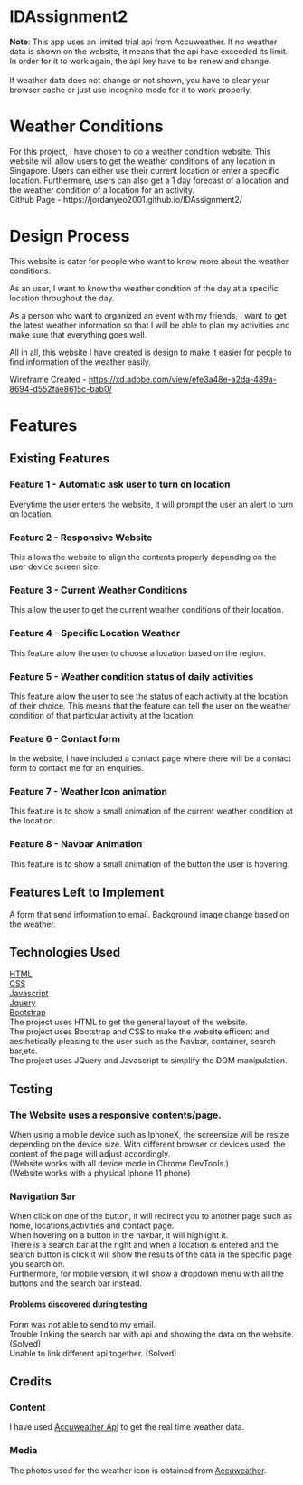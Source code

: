 # IDAssignment2
**Note**: This app uses an limited trial api from Accuweather. If no weather data is shown on the website, it means that the api have exceeded its limit. In order for it to work again, the api key have to be renew and change.
<br>
<br>
If weather data does not change or not shown, you have to clear your browser cache or just use incognito mode for it to work properly.
<h1>Weather Conditions</h1>
For this project, i have chosen to do a weather condition website. This website will allow users to get the weather conditions of any location in Singapore. Users can either use their current location or enter a specific location. Furthermore, users can also get a 1 day forecast of a location and the weather condition of a location for an activity.
<br>
Github Page - https://jordanyeo2001.github.io/IDAssignment2/
<br>
<h1>Design Process</h1> 
This website is cater for people who want to know more about the weather conditions.

As an user, I want to know the weather condition of the day at a specific location throughout the day.

As a person who want to organized an event with my friends, I want to get the latest weather information so that I will be able to plan my activities and make sure that everything goes well.

All in all, this website I have created is design to make it easier for people to find information of the weather easily.

Wireframe Created - https://xd.adobe.com/view/efe3a48e-a2da-489a-8694-d552fae8615c-bab0/


<h1>Features</h1>
<h2>Existing Features</h2>

<h3>Feature 1 - Automatic ask user to turn on location</h3>
Everytime the user enters the website, it will prompt the user an alert to turn on location.

<h3>Feature 2 - Responsive Website</h3>
This allows the website to align the contents properly depending on the user device screen size.

<h3>Feature 3 - Current Weather Conditions</h3>
This allow the user to get the current weather conditions of their location.

<h3>Feature 4 - Specific Location Weather</h3>
This feature allow the user to choose a location based on the region.

<h3>Feature 5 - Weather condition status of daily activities</h3>
This feature allow the user to see the status of each activity at the location of their choice. This means that the feature can tell the user on the weather condition of that particular activity at the location.

<h3>Feature 6 - Contact form</h3>
In the website, I have included a contact page where there will be a contact form to contact me for an enquiries.

<h3>Feature 7 - Weather Icon animation</h3>
This feature is to show a small animation of the current weather condition at the location.

<h3>Feature 8 - Navbar Animation</h3>
This feature is to show a small animation of the button the user is hovering.

<h2>Features Left to Implement</h2>
A form that send information to email.
Background image change based on the weather.

<h2>Technologies Used</h2>
<a href="https://html.com/">HTML</a>
<br>
<a href="https://www.w3.org/Style/CSS/">CSS</a>
<br>
<a href="https://www.javascript.com/">Javascript</a>
<br>
<a href="https://jquery.com/">Jquery</a>
<br>
<a href="https://getbootstrap.com/">Bootstrap</a>
<br>
The project uses HTML to get the general layout of the website.
<br>
The project uses Bootstrap and CSS to make the website efficent and aesthetically pleasing to the user such as the Navbar, container, search bar,etc.
<br>
The project uses JQuery and Javascript to simplify the DOM manipulation.



<h2>Testing</h2>


<h3>The Website uses a responsive contents/page.</h3>
When using a mobile device such as IphoneX, the screensize will be resize depending on the device size.
With different browser or devices used, the content of the page will adjust accordingly.
<br>
(Website works with all device mode in Chrome DevTools.)
<br>
(Website works with a physical Iphone 11 phone)

<h3>Navigation Bar</h3>
When click on one of the button, it will redirect you to another page such as home, locations,activities and contact page.
<br>
When hovering on a button in the navbar, it will highlight it.
<br>
There is a search bar at the right and when a location is entered and the search button is click it will show the results of the data in the specific page you search on.
<br>
Furthermore, for mobile version, it wil show a dropdown menu with all the buttons and the search bar instead.

<h4>Problems discovered during testing</h4>    
Form was not able to send to my email.
<br>
Trouble linking the search bar with api and showing the data on the website.(Solved)
<br>
Unable to link different api together. (Solved)




<h2>Credits</h2>

<h3>Content</h3>
I have used <a href="https://developer.accuweather.com/apis">Accuweather Api</a> to get the real time weather data.

<h3>Media</h3>
The photos used for the weather icon is obtained from <a href="https://apidev.accuweather.com/developers/weatherIcons">Accuweather</a>.



